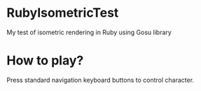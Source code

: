 # RubyIsometricTest
My test of isometric rendering in Ruby using Gosu library

# How to play?
Press standard navigation keyboard buttons to control character.
